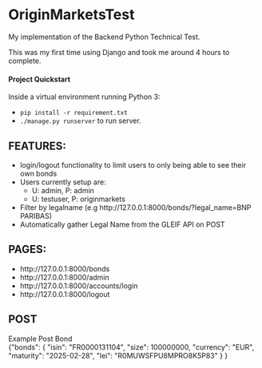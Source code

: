 # OriginMarketsTest

My implementation of the Backend Python Technical Test.<br>

This was my first time using Django and took me around 4 hours to complete.<br>

#### Project Quickstart

Inside a virtual environment running Python 3:
- `pip install -r requirement.txt`
- `./manage.py runserver` to run server.

<h2>FEATURES:</h2>
<ul>
<li>login/logout functionality to limit users to only being able to see their own bonds</li>
<li>Users currently setup are: <br>
<ul>
 <li> U: admin, P: admin</li>
  <li> U: testuser, P: originmarkets</li>
 </ul></li>
<li>Filter by legalname (e.g http://127.0.0.1:8000/bonds/?legal_name=BNP PARIBAS)</li>
 <li>Automatically gather Legal Name from the GLEIF API on POST</li>
</ul>
 
<h2>PAGES:</h2>
<ul>
<li>http://127.0.0.1:8000/bonds</li>
<li>http://127.0.0.1:8000/admin</li>
<li>http://127.0.0.1:8000/accounts/login</li>
<li>http://127.0.0.1:8000/logout</li>
</ul>

<h2>POST</h2>
Example Post Bond<br>
{"bonds":
  {
    "isin": "FR0000131104",
    "size": 100000000,
    "currency": "EUR",
    "maturity": "2025-02-28",
    "lei": "R0MUWSFPU8MPRO8K5P83"
  }
}
